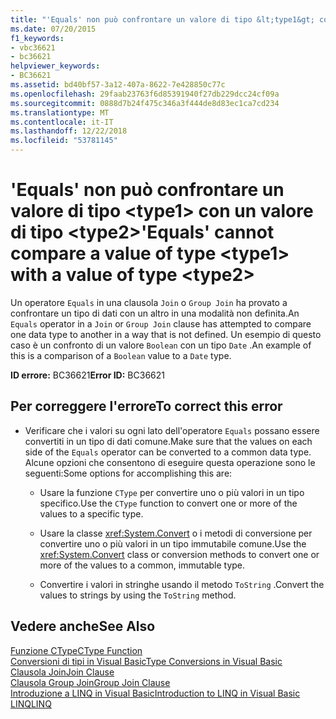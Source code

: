 ```yaml
---
title: "'Equals' non può confrontare un valore di tipo &lt;type1&gt; con un valore di tipo &lt;type2&gt;"
ms.date: 07/20/2015
f1_keywords:
- vbc36621
- bc36621
helpviewer_keywords:
- BC36621
ms.assetid: bd40bf57-3a12-407a-8622-7e428850c77c
ms.openlocfilehash: 29faab23763f6d85391940f27db229dcc24cf09a
ms.sourcegitcommit: 0888d7b24f475c346a3f444de8d83ec1ca7cd234
ms.translationtype: MT
ms.contentlocale: it-IT
ms.lasthandoff: 12/22/2018
ms.locfileid: "53781145"
---
```

# <a name="equals-cannot-compare-a-value-of-type-lttype1gt-with-a-value-of-type-lttype2gt"></a><span data-ttu-id="0b016-102">'Equals' non può confrontare un valore di tipo &lt;type1&gt; con un valore di tipo &lt;type2&gt;</span><span class="sxs-lookup"><span data-stu-id="0b016-102">'Equals' cannot compare a value of type &lt;type1&gt; with a value of type &lt;type2&gt;</span></span>
<span data-ttu-id="0b016-103">Un operatore `Equals` in una clausola `Join` o `Group Join` ha provato a confrontare un tipo di dati con un altro in una modalità non definita.</span><span class="sxs-lookup"><span data-stu-id="0b016-103">An `Equals` operator in a `Join` or `Group Join` clause has attempted to compare one data type to another in a way that is not defined.</span></span> <span data-ttu-id="0b016-104">Un esempio di questo caso è un confronto di un valore `Boolean` con un tipo `Date` .</span><span class="sxs-lookup"><span data-stu-id="0b016-104">An example of this is a comparison of a `Boolean` value to a `Date` type.</span></span>  
  
 <span data-ttu-id="0b016-105">**ID errore:** BC36621</span><span class="sxs-lookup"><span data-stu-id="0b016-105">**Error ID:** BC36621</span></span>  
  
## <a name="to-correct-this-error"></a><span data-ttu-id="0b016-106">Per correggere l'errore</span><span class="sxs-lookup"><span data-stu-id="0b016-106">To correct this error</span></span>  
  
-   <span data-ttu-id="0b016-107">Verificare che i valori su ogni lato dell'operatore `Equals` possano essere convertiti in un tipo di dati comune.</span><span class="sxs-lookup"><span data-stu-id="0b016-107">Make sure that the values on each side of the `Equals` operator can be converted to a common data type.</span></span> <span data-ttu-id="0b016-108">Alcune opzioni che consentono di eseguire questa operazione sono le seguenti:</span><span class="sxs-lookup"><span data-stu-id="0b016-108">Some options for accomplishing this are:</span></span>  
  
    -   <span data-ttu-id="0b016-109">Usare la funzione `CType` per convertire uno o più valori in un tipo specifico.</span><span class="sxs-lookup"><span data-stu-id="0b016-109">Use the `CType` function to convert one or more of the values to a specific type.</span></span>  
  
    -   <span data-ttu-id="0b016-110">Usare la classe <xref:System.Convert> o i metodi di conversione per convertire uno o più valori in un tipo immutabile comune.</span><span class="sxs-lookup"><span data-stu-id="0b016-110">Use the <xref:System.Convert> class or conversion methods to convert one or more of the values to a common, immutable type.</span></span>  
  
    -   <span data-ttu-id="0b016-111">Convertire i valori in stringhe usando il metodo `ToString` .</span><span class="sxs-lookup"><span data-stu-id="0b016-111">Convert the values to strings by using the `ToString` method.</span></span>  
  
## <a name="see-also"></a><span data-ttu-id="0b016-112">Vedere anche</span><span class="sxs-lookup"><span data-stu-id="0b016-112">See Also</span></span>  
 [<span data-ttu-id="0b016-113">Funzione CType</span><span class="sxs-lookup"><span data-stu-id="0b016-113">CType Function</span></span>](../../visual-basic/language-reference/functions/ctype-function.md)  
 [<span data-ttu-id="0b016-114">Conversioni di tipi in Visual Basic</span><span class="sxs-lookup"><span data-stu-id="0b016-114">Type Conversions in Visual Basic</span></span>](../../visual-basic/programming-guide/language-features/data-types/type-conversions.md)  
 [<span data-ttu-id="0b016-115">Clausola Join</span><span class="sxs-lookup"><span data-stu-id="0b016-115">Join Clause</span></span>](../../visual-basic/language-reference/queries/join-clause.md)  
 [<span data-ttu-id="0b016-116">Clausola Group Join</span><span class="sxs-lookup"><span data-stu-id="0b016-116">Group Join Clause</span></span>](../../visual-basic/language-reference/queries/group-join-clause.md)  
 [<span data-ttu-id="0b016-117">Introduzione a LINQ in Visual Basic</span><span class="sxs-lookup"><span data-stu-id="0b016-117">Introduction to LINQ in Visual Basic</span></span>](../../visual-basic/programming-guide/language-features/linq/introduction-to-linq.md)  
 [<span data-ttu-id="0b016-118">LINQ</span><span class="sxs-lookup"><span data-stu-id="0b016-118">LINQ</span></span>](../../visual-basic/programming-guide/language-features/linq/index.md)
